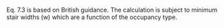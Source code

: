 Eq. 7.3 is based on British guidance. The calculation
is subject to minimum stair widths (w) which are a function
of the occupancy type.